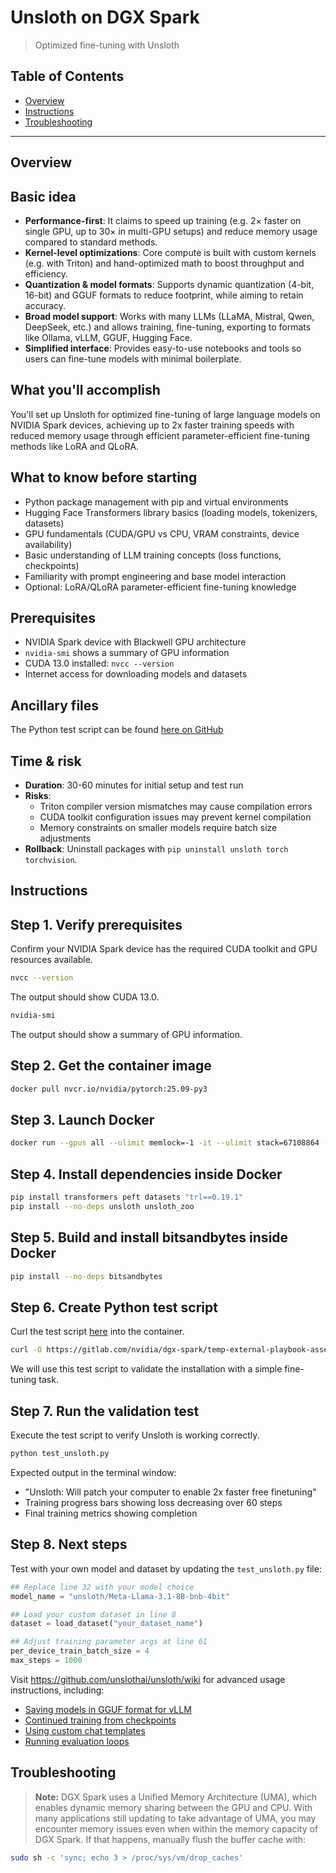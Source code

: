 # Unsloth on DGX Spark

> Optimized fine-tuning with Unsloth

## Table of Contents

- [Overview](#overview)
- [Instructions](#instructions)
- [Troubleshooting](#troubleshooting)

---

## Overview

## Basic idea

- **Performance-first**: It claims to speed up training (e.g. 2× faster on single GPU, up to 30× in multi-GPU setups) and reduce memory usage compared to standard methods.   
- **Kernel-level optimizations**: Core compute is built with custom kernels (e.g. with Triton) and hand-optimized math to boost throughput and efficiency.  
- **Quantization & model formats**: Supports dynamic quantization (4-bit, 16-bit) and GGUF formats to reduce footprint, while aiming to retain accuracy.    
- **Broad model support**: Works with many LLMs (LLaMA, Mistral, Qwen, DeepSeek, etc.) and allows training, fine-tuning, exporting to formats like Ollama, vLLM, GGUF, Hugging Face.   
- **Simplified interface**: Provides easy-to-use notebooks and tools so users can fine-tune models with minimal boilerplate.  

## What you'll accomplish

You'll set up Unsloth for optimized fine-tuning of large language models on NVIDIA Spark devices, 
achieving up to 2x faster training speeds with reduced memory usage through efficient 
parameter-efficient fine-tuning methods like LoRA and QLoRA.

## What to know before starting

- Python package management with pip and virtual environments
- Hugging Face Transformers library basics (loading models, tokenizers, datasets)
- GPU fundamentals (CUDA/GPU vs CPU, VRAM constraints, device availability)
- Basic understanding of LLM training concepts (loss functions, checkpoints)
- Familiarity with prompt engineering and base model interaction
- Optional: LoRA/QLoRA parameter-efficient fine-tuning knowledge

## Prerequisites

- NVIDIA Spark device with Blackwell GPU architecture
- `nvidia-smi` shows a summary of GPU information
- CUDA 13.0 installed: `nvcc --version`
- Internet access for downloading models and datasets

## Ancillary files

The Python test script can be found [here on GitHub](https://gitlab.com/nvidia/dgx-spark/temp-external-playbook-assets/dgx-spark-playbook-assets/-/blob/main/${MODEL}/assets/test_unsloth.py)


## Time & risk

* **Duration**: 30-60 minutes for initial setup and test run
* **Risks**: 
  * Triton compiler version mismatches may cause compilation errors
  * CUDA toolkit configuration issues may prevent kernel compilation
  * Memory constraints on smaller models require batch size adjustments
* **Rollback**: Uninstall packages with `pip uninstall unsloth torch torchvision`.

## Instructions

## Step 1. Verify prerequisites

Confirm your NVIDIA Spark device has the required CUDA toolkit and GPU resources available.

```bash
nvcc --version
```
The output should show CUDA 13.0.

```bash
nvidia-smi
```
The output should show a summary of GPU information.

## Step 2. Get the container image
```bash
docker pull nvcr.io/nvidia/pytorch:25.09-py3
```

## Step 3. Launch Docker
```bash
docker run --gpus all --ulimit memlock=-1 -it --ulimit stack=67108864 --entrypoint /usr/bin/bash --rm nvcr.io/nvidia/pytorch:25.09-py3
```

## Step 4. Install dependencies inside Docker

```bash
pip install transformers peft datasets "trl==0.19.1"
pip install --no-deps unsloth unsloth_zoo
```

## Step 5. Build and install bitsandbytes inside Docker
```bash
pip install --no-deps bitsandbytes
```

## Step 6. Create Python test script

Curl the test script [here](https://gitlab.com/nvidia/dgx-spark/temp-external-playbook-assets/dgx-spark-playbook-assets/-/blob/main/${MODEL}/assets/test_unsloth.py) into the container.

```bash
curl -O https://gitlab.com/nvidia/dgx-spark/temp-external-playbook-assets/dgx-spark-playbook-assets/-/blob/main/${MODEL}/assets/test_unsloth.py
```

We will use this test script to validate the installation with a simple fine-tuning task.


## Step 7. Run the validation test

Execute the test script to verify Unsloth is working correctly.

```bash
python test_unsloth.py
```

Expected output in the terminal window:
- "Unsloth: Will patch your computer to enable 2x faster free finetuning"
- Training progress bars showing loss decreasing over 60 steps
- Final training metrics showing completion

## Step 8. Next steps

Test with your own model and dataset by updating the `test_unsloth.py` file:

```python
## Replace line 32 with your model choice
model_name = "unsloth/Meta-Llama-3.1-8B-bnb-4bit"

## Load your custom dataset in line 8
dataset = load_dataset("your_dataset_name")

## Adjust training parameter args at line 61
per_device_train_batch_size = 4
max_steps = 1000
```

Visit https://github.com/unslothai/unsloth/wiki
for advanced usage instructions, including:
- [Saving models in GGUF format for vLLM](https://github.com/unslothai/unsloth/wiki#saving-to-gguf)
- [Continued training from checkpoints](https://github.com/unslothai/unsloth/wiki#loading-lora-adapters-for-continued-finetuning)
- [Using custom chat templates](https://github.com/unslothai/unsloth/wiki#chat-templates)
- [Running evaluation loops](https://github.com/unslothai/unsloth/wiki#evaluation-loop---also-fixes-oom-or-crashing)

## Troubleshooting

> **Note:** DGX Spark uses a Unified Memory Architecture (UMA), which enables dynamic memory sharing between the GPU and CPU. 
> With many applications still updating to take advantage of UMA, you may encounter memory issues even when within 
> the memory capacity of DGX Spark. If that happens, manually flush the buffer cache with:
```bash
sudo sh -c 'sync; echo 3 > /proc/sys/vm/drop_caches'
```
